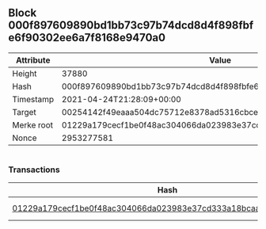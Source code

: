 ## Block 000f897609890bd1bb73c97b74dcd8d4f898fbfe6f90302ee6a7f8168e9470a0

Attribute | Value
--- | ---
Height | 37880
Hash | 000f897609890bd1bb73c97b74dcd8d4f898fbfe6f90302ee6a7f8168e9470a0
Timestamp | 2021-04-24T21:28:09+00:00
Target | 00254142f49eaaa504dc75712e8378ad5316cbcead634704b3734b6271167cc4
Merke root | 01229a179cecf1be0f48ac304066da023983e37cd333a18bcaac06d10875e4fb
Nonce | 2953277581

```

```

### Transactions

Hash | Amount
--- | ---
[01229a179cecf1be0f48ac304066da023983e37cd333a18bcaac06d10875e4fb](01229a179cecf1be0f48ac304066da023983e37cd333a18bcaac06d10875e4fb.md) | 10.00000000 SKEPTI 
